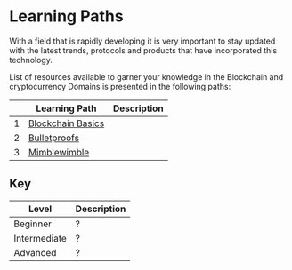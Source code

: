 # Learning Paths 


With a field that is rapidly developing it is very important to stay updated with the latest trends, protocols and products that have incorporated this technology. 

List of resources available to garner your knowledge in the Blockchain and cryptocurrency Domains is presented in the following paths:

|      | Learning Path                               | Description |
| ---- | ------------------------------------------- | ----------- |
| 1    | [Blockchain Basics](./blockchain-basics.md) |             |
| 2    | [Bulletproofs](./bulletproofs.md)           |             |
| 3    | [Mimblewimble](./mimblewimble.md)           |             |

## Key 

| Level        |  Description  |
| ------------ | ------------- |
| <div class="wrap_beg">Beginner</div>     |  ?            |
| <div class="wrap_int">Intermediate</div> |  ?            |
| <div class="wrap_adv">Advanced</div>     |  ?            |

